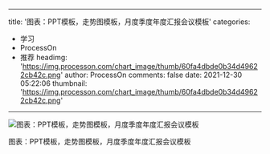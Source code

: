 
---
title: '图表：PPT模板，走势图模板，月度季度年度汇报会议模板'
categories: 
 - 学习
 - ProcessOn
 - 推荐
headimg: 'https://img.processon.com/chart_image/thumb/60fa4dbde0b34d49622cb42c.png'
author: ProcessOn
comments: false
date: 2021-12-30 05:22:06
thumbnail: 'https://img.processon.com/chart_image/thumb/60fa4dbde0b34d49622cb42c.png'
---

<div>   
<img class="thumb" alt="图表：PPT模板，走势图模板，月度季度年度汇报会议模板" src="https://img.processon.com/chart_image/thumb/60fa4dbde0b34d49622cb42c.png" referrerpolicy="no-referrer">
<p>图表：PPT模板，走势图模板，月度季度年度汇报会议模板</p>  
</div>
            